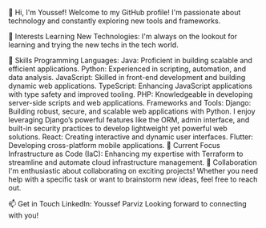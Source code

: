 👋 Hi, I'm Youssef!
Welcome to my GitHub profile! I'm passionate about technology and constantly exploring new tools and frameworks.

👀 Interests
Learning New Technologies: I'm always on the lookout for learning and trying the new techs in the tech world.

🔧 Skills
Programming Languages:
Java: Proficient in building scalable and efficient applications.
Python: Experienced in scripting, automation, and data analysis.
JavaScript: Skilled in front-end development and building dynamic web applications.
TypeScript: Enhancing JavaScript applications with type safety and improved tooling.
PHP: Knowledgeable in developing server-side scripts and web applications.
Frameworks and Tools:
Django: Building robust, secure, and scalable web applications with Python. I enjoy leveraging Django’s powerful features like the ORM, admin interface, and built-in security practices to develop lightweight yet powerful web solutions.
React: Creating interactive and dynamic user interfaces.
Flutter: Developing cross-platform mobile applications.
🌱 Current Focus
Infrastructure as Code (IaC): Enhancing my expertise with Terraform to streamline and automate cloud infrastructure management.
💞️ Collaboration
I'm enthusiastic about collaborating on exciting projects! Whether you need help with a specific task or want to brainstorm new ideas, feel free to reach out.

📫 Get in Touch
LinkedIn: Youssef Parviz
Looking forward to connecting with you!
